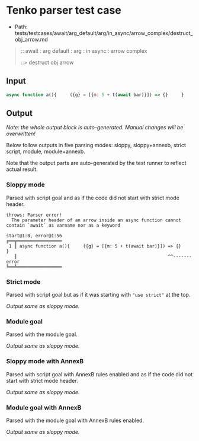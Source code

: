 # Tenko parser test case

- Path: tests/testcases/await/arg_default/arg/in_async/arrow_complex/destruct_obj_arrow.md

> :: await : arg default : arg : in async : arrow complex
>
> ::> destruct obj arrow

## Input

`````js
async function a(){     ({g} = [{m: 5 + t(await bar)}]) => {}     }
`````

## Output

_Note: the whole output block is auto-generated. Manual changes will be overwritten!_

Below follow outputs in five parsing modes: sloppy, sloppy+annexb, strict script, module, module+annexb.

Note that the output parts are auto-generated by the test runner to reflect actual result.

### Sloppy mode

Parsed with script goal and as if the code did not start with strict mode header.

`````
throws: Parser error!
  The parameter header of an arrow inside an async function cannot contain `await` as varname nor as a keyword

start@1:0, error@1:56
╔══╦═════════════════
 1 ║ async function a(){     ({g} = [{m: 5 + t(await bar)}]) => {}     }
   ║                                                         ^^------- error
╚══╩═════════════════

`````

### Strict mode

Parsed with script goal but as if it was starting with `"use strict"` at the top.

_Output same as sloppy mode._

### Module goal

Parsed with the module goal.

_Output same as sloppy mode._

### Sloppy mode with AnnexB

Parsed with script goal with AnnexB rules enabled and as if the code did not start with strict mode header.

_Output same as sloppy mode._

### Module goal with AnnexB

Parsed with the module goal with AnnexB rules enabled.

_Output same as sloppy mode._

